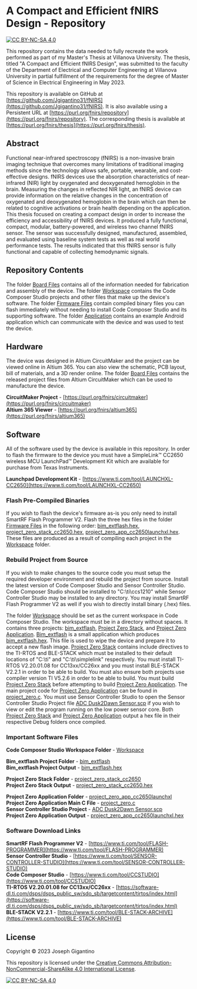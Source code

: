 # A Compact and Efficient fNIRS Design - Repository

[![CC BY-NC-SA 4.0][cc-by-nc-sa-shield]][cc-by-nc-sa]

This repository contains the data needed to fully recreate the work performed as part of my Master's Thesis at Villanova University. The thesis, titled "A Compact and Efficient fNIRS Design", was submitted to the faculty of the Department of Electrical and Computer Engineering at Villanova University in partial fulfillment of the requirements for the degree of Master of Science in Electrical Engineering in May 2023.

This repository is available on GitHub at [https://github.com/Jgigantino31/fNIRS](https://github.com/Jgigantino31/fNIRS). It is also available using a Persistent URL at [https://purl.org/fnirs/repository](https://purl.org/fnirs/repository). The corresponding thesis is available at [https://purl.org/fnirs/thesis](https://purl.org/fnirs/thesis).

## Abstract

Functional near-infrared spectroscopy (fNIRS) is a non-invasive brain imaging technique that overcomes many limitations of traditional imaging methods since the technology allows safe, portable, wearable, and cost-effective designs. fNIRS devices use the absorption characteristics of near-infrared (NIR) light by oxygenated and deoxygenated hemoglobin in the brain. Measuring the changes in reflected NIR light, an fNIRS device can provide information on the relative changes in the concentration of oxygenated and deoxygenated hemoglobin in the brain which can then be related to cognitive activations or brain health depending on the application. This thesis focused on creating a compact design in order to increase the efficiency and accessibility of fNIRS devices. It produced a fully functional, compact, modular, battery-powered, and wireless two channel fNIRS sensor. The sensor was successfully designed, manufactured, assembled, and evaluated using baseline system tests as well as real world performance tests. The results indicated that this fNIRS sensor is fully functional and capable of collecting hemodynamic signals.

## Repository Contents

The folder [Board Files](/Board%20Files) contains all of the information needed for fabrication and assembly of the device. The folder [Workspace](/Workspace) contains the Code Composer Studio projects and other files that make up the device's software. The folder [Firmware Files](/Firmware%20Files) contain compiled binary files you can flash immediately without needing to install Code Composer Studio and its supporting software. The folder [Application](/Application) contains an example Android application which can communicate with the device and was used to test the device.

## Hardware

The device was designed in Altium CircuitMaker and the project can be viewed online in Altium 365. You can also view the schematic, PCB layout, bill of materials, and a 3D render online. The folder [Board Files](/Board%20Files) contains the released project files from Altium CircuitMaker which can be used to manufacture the device.

**CircuitMaker Project** - [https://purl.org/fnirs/circuitmaker](https://purl.org/fnirs/circuitmaker) <br>
**Altium 365 Viewer** - [https://purl.org/fnirs/altium365](https://purl.org/fnirs/altium365) <br>

## Software

All of the software used by the device is available in this repository. In order to flash the firmware to the device you must have a SimpleLink™ CC2650 wireless MCU LaunchPad™ Development Kit which are available for purchase from Texas Instruments.

**Launchpad Development Kit** - [https://www.ti.com/tool/LAUNCHXL-CC2650](https://www.ti.com/tool/LAUNCHXL-CC2650) <br>

### Flash Pre-Compiled Binaries

If you wish to flash the device's firmware as-is you only need to install SmartRF Flash Programmer V2. Flash the three hex files in the folder [Firmware Files](/Firmware%20Files) in the following order: [bim_extflash.hex](/Firmware%20Files/bim_extflash.hex), [project_zero_stack_cc2650.hex](/Firmware%20Files/project_zero_stack_cc2650.hex), [project_zero_app_cc2650launchxl.hex](/Firmware%20Files/project_zero_app_cc2650launchxl.hex). These files are produced as a result of compiling each project in the [Workspace](/Workspace) folder.

### Rebuild Project from Source

If you wish to make changes to the source code you must setup the required developer environment and rebuild the project from source. Install the latest version of Code Composer Studio and Sensor Controller Studio. Code Composer Studio should be installed to "C:\ti\ccs1210" while Sensor Controller Studio may be installed to any directory. You may install SmartRF Flash Programmer V2 as well if you wish to directly install binary (.hex) files. <br>

The folder [Workspace](/Workspace) should be set as the current workspace in Code Composer Studio. The workspace must be in a directory without spaces. It contains three projects: [bim_extflash](/Workspace/bim_extflash), [Project Zero Stack](/Workspace/project_zero_stack_cc2650), and [Project Zero Application](/Workspace/project_zero_app_cc2650launchxl). [Bim_extflash](/Workspace/bim_extflash) is a small application which produces [bim_extflash.hex](/Workspace/bim_extflash/FlashOnly_ST/bim_extflash.hex). This file is used to wipe the device and prepare it to accept a new flash image. [Project Zero Stack](/Workspace/project_zero_stack_cc2650) contains include directives to the TI-RTOS and BLE-STACK which must be installed to their default locations of "C:\ti" and "C:\ti\simplelink" respectively. You must install TI-RTOS V2.20.01.08 for CC13xx/CC26xx and you must install BLE-STACK V2.2.1 in order to be able to build. You must also ensure both projects use compiler version TI V5.2.6 in order to be able to build. You must build [Project Zero Stack](/Workspace/project_zero_stack_cc2650) before attempting to build [Project Zero Application](/Workspace/project_zero_app_cc2650launchxl). The main project code for [Project Zero Application](/Workspace/project_zero_app_cc2650launchxl) can be found in [project_zero.c](/Workspace/project_zero_app_cc2650launchxl/Application/project_zero.c). You must use Sensor Controller Studio to open the Sensor Controller Studio Project file [ADC Dusk2Dawn Sensor.scp](/Workspace/project_zero_app_cc2650launchxl/Application/ADC%20Dusk2Dawn%20Sensor.scp) if you wish to view or edit the program running on the low power sensor core. Both [Project Zero Stack](/Workspace/project_zero_stack_cc2650) and [Project Zero Application](/Workspace/project_zero_app_cc2650launchxl) output a hex file in their respective Debug folders once compiled.

### Important Software Files

**Code Composer Studio Workspace Folder** - [Workspace](/Workspace) <br>

**Bim_extflash Project Folder** - [bim_extflash](/Workspace/bim_extflash) <br>
**Bim_extflash Project Output** - [bim_extflash.hex](/Workspace/bim_extflash/FlashOnly_ST/bim_extflash.hex) <br>

**Project Zero Stack Folder** - [project_zero_stack_cc2650](/Workspace/project_zero_stack_cc2650) <br>
**Project Zero Stack Output** - [project_zero_stack_cc2650.hex](/Workspace/project_zero_stack_cc2650/Debug/project_zero_stack_cc2650.hex) <br>

**Project Zero Application Folder** - [project_zero_app_cc2650launchxl](/Workspace/project_zero_app_cc2650launchxl) <br>
**Project Zero Application Main C File** - [project_zero.c](/Workspace/project_zero_app_cc2650launchxl/Application/project_zero.c) <br>
**Sensor Controller Studio Project** - [ADC Dusk2Dawn Sensor.scp](/Workspace/project_zero_app_cc2650launchxl/Application/ADC%20Dusk2Dawn%20Sensor.scp) <br>
**Project Zero Application Output** - [project_zero_app_cc2650launchxl.hex](/Workspace/project_zero_app_cc2650launchxl/Debug/project_zero_app_cc2650launchxl.hex) <br>

### Software Download Links

**SmartRF Flash Programmer V2** - [https://www.ti.com/tool/FLASH-PROGRAMMER](https://www.ti.com/tool/FLASH-PROGRAMMER) <br>
**Sensor Controller Studio** - [https://www.ti.com/tool/SENSOR-CONTROLLER-STUDIO](https://www.ti.com/tool/SENSOR-CONTROLLER-STUDIO) <br>
**Code Composer Studio** - [https://www.ti.com/tool/CCSTUDIO](https://www.ti.com/tool/CCSTUDIO) <br>
**TI-RTOS V2.20.01.08 for CC13xx/CC26xx** - [https://software-dl.ti.com/dsps/dsps_public_sw/sdo_sb/targetcontent/tirtos/index.html](https://software-dl.ti.com/dsps/dsps_public_sw/sdo_sb/targetcontent/tirtos/index.html) <br>
**BLE-STACK V2.2.1** - [https://www.ti.com/tool/BLE-STACK-ARCHIVE](https://www.ti.com/tool/BLE-STACK-ARCHIVE) <br>

## License

Copyright &copy; 2023 Joseph Gigantino

This repository is licensed under the [Creative Commons Attribution-NonCommercial-ShareAlike 4.0 International License][cc-by-nc-sa].

[![CC BY-NC-SA 4.0][cc-by-nc-sa-image]][cc-by-nc-sa]

[cc-by-nc-sa]: http://creativecommons.org/licenses/by-nc-sa/4.0/
[cc-by-nc-sa-image]: https://licensebuttons.net/l/by-nc-sa/4.0/88x31.png
[cc-by-nc-sa-shield]: https://img.shields.io/badge/License-CC%20BY--NC--SA%204.0-lightgrey.svg
